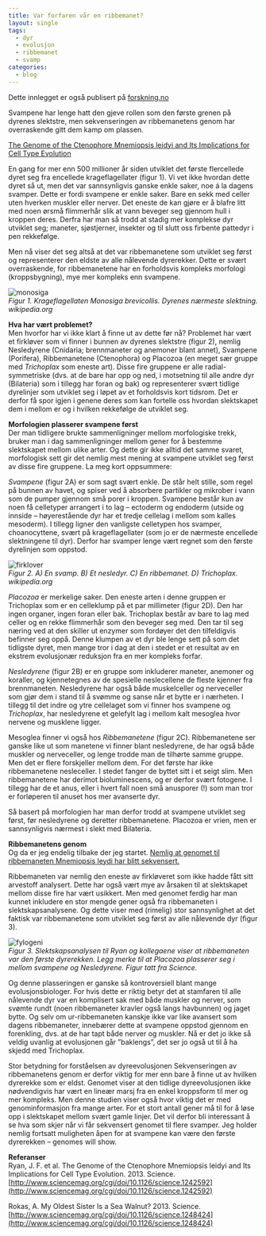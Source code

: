 ```yaml
---
title: Var forfaren vår en ribbemanet?
layout: single
tags:
  - dyr
  - evolusjon
  - ribbemanet
  - svamp
categories:
  - blog
---
```


Dette innlegget er også publisert på [forskning.no](http://www.forskning.no/blog/jonbrate/382288)


Svampene har lenge hatt den gjeve rollen som den første grenen på dyrenes slektstre, men sekvenseringen av ribbemanetens genom har overraskende gitt dem kamp om plassen.

[The Genome of the Ctenophore Mnemiopsis leidyi and Its Implications for Cell Type Evolution](http://www.sciencemag.org/content/342/6164/1242592.abstract)

En gang for mer enn 500 millioner år siden utviklet det første flercellede dyret seg fra encellede krageflagellater (figur 1). Vi vet ikke hvordan dette dyret så ut, men det var sannsynligvis ganske enkle saker, noe á la dagens svamper. Dette er fordi svampene er enkle saker. Bare en sekk med celler uten hverken muskler eller nerver. Det eneste de kan gjøre er å blafre litt med noen ørsmå flimmerhår slik at vann beveger seg gjennom hull i kroppen deres. Derfra har man så trodd at stadig mer komplekse dyr utviklet seg; maneter, sjøstjerner, insekter og til slutt oss firbente pattedyr i pen rekkefølge.

Men nå viser det seg altså at det var ribbemanetene som utviklet seg først og representerer den eldste av alle nålevende dyrerekker. Dette er svært overraskende, for ribbemanetene har en forholdsvis kompleks morfologi (kroppsbygning), mye mer kompleks enn svampene.

![monosiga][1]  
*Figur 1. Krageflagellaten Monosiga brevicollis. Dyrenes nærmeste slektning. wikipedia.org*

**Hva har vært problemet?**  
Men hvorfor har vi ikke klart å finne ut av dette før nå? Problemet har vært et firkløver som vi finner i bunnen av dyrenes slektstre (figur 2), nemlig Nesledyrene (Cnidaria; brennmaneter og anemoner blant annet), Svampene (Porifera), Ribbemanetene (Ctenophora) og Placozoa (en meget sær gruppe med *Trichoplax* som eneste art). Disse fire gruppene er alle radial-symmetriske (dvs. at de bare har opp og ned, i motsetning til alle andre dyr (Bilateria) som i tillegg har foran og bak) og representerer svært tidlige dyrelinjer som utviklet seg i løpet av et forholdsvis kort tidsrom. Det er derfor få spor igjen i genene deres som kan fortelle oss hvordan slektskapet dem i mellom er og i hvilken rekkefølge de utviklet seg.

**Morfologien plasserer svampene først**  
Der man tidligere brukte sammenligninger mellom morfologiske trekk, bruker man i dag sammenligninger mellom gener for å bestemme slektskapet mellom ulike arter. Og dette gir ikke alltid det samme svaret, morfologisk sett gir det nemlig mest mening at svampene utviklet seg først av disse fire gruppene. La meg kort oppsummere:

*Svampene* (figur 2A) er som sagt svært enkle. De står helt stille, som regel på bunnen av havet, og spiser ved å absorbere partikler og mikrober i vann som de pumper gjennom små porer i kroppen. Svampene består kun av noen få celletyper arrangert i to lag – ectoderm og endoderm (utside og innside – høyerestående dyr har et tredje cellelag i mellom som kalles mesoderm). I tillegg ligner den vanligste celletypen hos svamper, choanocyttene, svært på krageflagellater (som jo er de nærmeste encellede slektningene til dyr). Derfor har svamper lenge vært regnet som den første dyrelinjen som oppstod.

![firklover][2]  
*Figur 2. A) En svamp. B) Et nesledyr. C) En ribbemanet. D) Trichoplax. wikipedia.org*

*Placozoa* er merkelige saker. Den eneste arten i denne gruppen er Trichoplax som er en celleklump på et par millimeter (figur 2D). Den har ingen organer, ingen foran eller bak. Trichoplax består av bare to lag med celler og en rekke flimmerhår som den beveger seg med. Den tar til seg næring ved at den skiller ut enzymer som fordøyer det den tilfeldigvis befinner seg oppå. Denne klumpen av et dyr ble lenge sett på som det tidligste dyret, men mange tror i dag at den i stedet er et resultat av en ekstrem evolusjonær reduksjon fra en mer kompleks forfar.

*Nesledyrene* (figur 2B) er en gruppe som inkluderer maneter, anemoner og koraller, og kjennetegnes av de spesielle neslecellene de fleste kjenner fra brennmaneten. Nesledyrene har også både muskelceller og nerveceller som gjør dem i stand til å svømme og sanse når et bytte er i nærheten. I tillegg til det indre og ytre cellelaget som vi finner hos svampene og *Trichoplax*, har nesledyrene et gelefylt lag i mellom kalt mesoglea hvor nervene og musklene ligger.

Mesoglea finner vi også hos *Ribbemanetene* (figur 2C). Ribbemanetene ser ganske like ut som manetene vi finner blant nesledyrene, de har også både muskler og nerveceller, og lenge trodde man de tilhørte samme gruppe. Men det er flere forskjeller mellom dem. For det første har ikke ribbemanetene nesleceller. I stedet fanger de byttet sitt i et seigt slim. Men ribbemanetene har derimot bioluminescens, og er derfor svært fotogene. I tillegg har de et anus, eller i hvert fall noen små anusporer (!) som man tror er forløperen til anuset hos mer avanserte dyr.

Så basert på morfologien har man derfor trodd at svampene utviklet seg først, før nesledyrene og deretter ribbemanetene. Placozoa er vrien, men er sannsynligvis nærmest i slekt med Bilateria.

**Ribbemanetens genom**  
Og da er jeg endelig tilbake der jeg startet. [Nemlig at genomet til ribbemaneten Mnemiopsis leydi har blitt sekvensert.](http://www.sciencemag.org/cgi/doi/10.1126/science.1242592)

Ribbemaneten var nemlig den eneste av firkløveret som ikke hadde fått sitt arvestoff analysert. Dette har også vært mye av årsaken til at slektskapet mellom disse fire har vært usikkert. Men med genomet ferdig har man kunnet inkludere en stor mengde gener også fra ribbemaneten i slektskapsanalysene. Og dette viser med (rimelig) stor sannsynlighet at det faktisk var ribbemanetene som utviklet seg først av alle nålevende dyr (figur 3).

![fylogeni][3]  
*Figur 3. Slektskapsanalysen til Ryan og kollegaene viser at ribbemaneten var den første
dyrerekken. Legg merke til at Placozoa plasserer seg i mellom svampene og
Nesledyrene. Figur tatt fra Science.*

Og denne plasseringen er ganske så kontroversiell blant mange evolusjonsbiologer. For hvis dette er riktig betyr det at stamfaren til alle nålevende dyr var en komplisert sak med både muskler og nerver, som svømte rundt (noen ribbemaneter kravler også langs havbunnen) og jaget bytte. Og selv om ur-ribbemaneten kanskje ikke var like avansert som dagens ribbemaneter, innebærer dette at svampene oppstod gjennom en forenkling, dvs. at de har tapt både nerver og muskler. Nå er det jo ikke så veldig uvanlig at evolusjonen går ”baklengs”, det ser jo også ut til å ha skjedd med Trichoplax.

Stor betydning for forståelsen av dyreevolusjonen
Sekvenseringen av ribbemanetens genom er derfor viktig for mer enn bare å finne ut av hvilken dyrerekke som er eldst. Genomet viser at den tidlige dyreevolusjonen ikke nødvendigvis har vært en lineær marsj fra en enkel kroppsform til mer og mer kompleks. Men denne studien viser også hvor viktig det er med genominformasjon fra mange arter. For et stort antall gener må til for å løse opp i slektskapet mellom svært gamle linjer. Det vil derfor bli interessant å se hva som skjer når vi får sekvensert genomet til flere svamper. Jeg holder nemlig fortsatt muligheten åpen for at svampene kan være den første dyrerekken – genomes will show.

**Referanser**  
Ryan, J. F. et al. The Genome of the Ctenophore Mnemiopsis leidyi and Its Implications for Cell Type Evolution. 2013. Science. [http://www.sciencemag.org/cgi/doi/10.1126/science.1242592](http://www.sciencemag.org/cgi/doi/10.1126/science.1242592)

Rokas, A. My Oldest Sister Is a Sea Walnut? 2013. Science.
[http://www.sciencemag.org/cgi/doi/10.1126/science.1248424](http://www.sciencemag.org/cgi/doi/10.1126/science.1248424)


  
[1]: /images/Monosiga_Brevicollis_Phase.jpg
[2]: /images/firklover-collage.jpg
[3]: /images/Figure-3-Ryan-et-al.jpg

	
